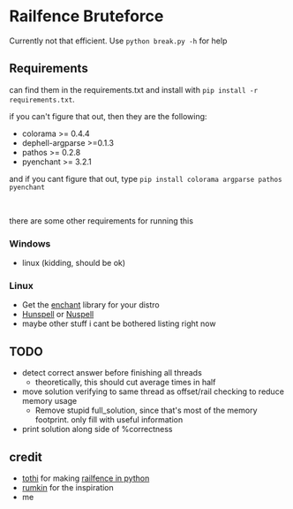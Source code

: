 # Railfence Bruteforce
Currently not that efficient. Use `python break.py -h` for help
## Requirements
can find them in the requirements.txt and install with `pip install -r requirements.txt`.

if you can't figure that out, then they are the following:
* colorama >= 0.4.4
* dephell-argparse  >=0.1.3
* pathos >= 0.2.8
* pyenchant >= 3.2.1

and if you cant figure that out, type `pip install colorama argparse pathos pyenchant` 

<br/>

there are some other requirements for running this
### Windows
 * linux (kidding, should be ok)
### Linux
 * Get the [enchant](https://abiword.github.io/enchant/) library for your distro
 * [Hunspell](https://hunspell.github.io/) or [Nuspell](https://nuspell.github.io/)
 * maybe other stuff i cant be bothered listing right now
## TODO
* detect correct answer before finishing all threads
  * theoretically, this should cut average times in half
* move solution verifying to same thread as offset/rail checking to reduce memory usage
  * Remove stupid full_solution, since that's most of the memory footprint. only fill with useful information
* print solution along side of %correctness

## credit
 * [tothi](https://github.com/tothi) for making [railfence in python](https://github.com/tothi/railfence)
 * [rumkin](http://rumkin.com/tools/cipher/railfence.php) for the inspiration
 * me